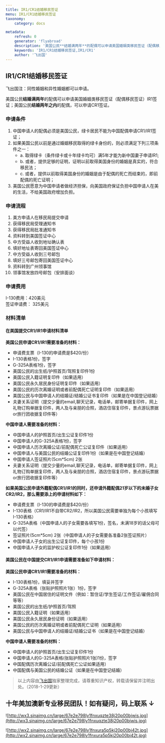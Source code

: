 ```yaml
---
title: IR1/CR1结婚移民签证
menu: IR1/CR1结婚移民签证
taxonomy:
    category: docs

metadata:
    refresh: 0
    generator: 'flyabroad'
    description: '美国公民**结婚满两年**的配偶可以申请美国婚姻类移民签证（配偶移民签证）IR1签证；美国公民**结婚两年之内**的配偶，可以申请CR1签证。'
    keywords: 'IR1/CR1结婚移民签证,IR1/CR1'
    author: '飞出国'
---
```

## IR1/CR1结婚移民签证 ##

飞出国注：同性婚姻和异性婚姻都可以申请。

美国公民**结婚满两年**的配偶可以申请美国婚姻类移民签证（配偶移民签证）IR1签证；美国公民**结婚两年之内**的配偶，可以申请CR1签证。

### 申请条件 ###

1. 中国申请人的配偶必须是美国公民，绿卡居民不能为中国配偶申请CR1/IR1签证；
2. 如果美国公民以前是通过婚姻移民取得的绿卡身份的，则必须满足下列三项条件之一：
	- a. 取得绿卡（条件绿卡或十年绿卡均可）满5年才能为新中国妻子申请IR1;
	- b. 或者，提供足够的证明，证明以前取得美国身份的婚姻是真实的，符合移民法；
	- c. 或者，提供以前取得美国身份的婚姻是由于配偶的死亡而结束的，即前配偶的死亡证明；
3. 美国公民愿意为中国申请者做经济担保，向美国政府保证负担中国申请人在美的生活，不给美国政府增加负担。

### 申请流程 ###

1. 美方申请人在移民局提交申请
2. 获得移民局受理通知书
3. 获得移民局批准通知书
4. 资料转到美国签证中心
5. 中方受益人收到地址确认表
6. 填好地址表寄回美国签证中心
7. 中方受益人收到三号邮包
8. 填好三号邮包寄回美国签证中心
9. 资料转到广州领事馆
10. 领事馆发放四号邮包（安排面谈）

### 申请费用 ###

I-130费用：420美元  
签证申请费： 325美元

### 材料清单 ###

#### 在美国提交CR1/IR1申请材料清单 ####

**美国公民申请CR1/IR1需要准备的材料：**

- 申请费支票（I-130的申请费是$420/份）
- I-130表格1份，签字
- G-325A表格1份，签字
- 美国公民的出生纸/护照首页/驾照复印件1份
- 美国公民入籍证明复印件（如果适用）
- 美国公民永久居民身份证明复印件（如果适用）
- 美国公民的历次离婚证明或者前配偶死亡证明复印件（如果适用）
- 美国公民与中国申请人的结婚证/结婚公证书复印件（如果是在中国登记结婚）
- 夫妻关系证明（提交少量的email,聊天记录，电话单，邮寄单据复印件，网上礼物订购单据复印件，两人及与亲朋的合照，酒店住宿复印件，景点游玩票据or旅行团收据复印件等）

**中国申请人需要准备的材料：**

- 中国申请人的护照首页/出生公证复印件1份
- 中国申请人的G-325A表格1份，签字
- 中国申请人历次离婚公证/前配偶死亡公证复印件（如果适用）
- 中国申请人与美国公民的结婚公证复印件1份（如果是在中国登记结婚）
- 中国申请人签证照片(5cm*5cm) 2张
- 夫妻关系证明（提交少量的email,聊天记录，电话单，邮寄单据复印件，网上礼物订购单据复印件，两人及与亲朋的合照，酒店住宿复印件，景点游玩票据or旅行团收据复印件等）

**如果美国公民申请外籍配偶CR1/IR1的同时，还申请外籍配偶21岁以下的未婚子女CR2/IR2，那么需要添上的申请材料如下：**

- 申请费支票（I-130的申请费是$420/份）
- I-130表格（CR1/IR1不自带CR2/IR2，所以美国公民需要单独为每个小孩填写I-130表格）
- G-325A表格（中国申请人的子女需要各填写1份，签名，未满18岁的话父母可以代签）
- 签证照片(5cm*5cm) 2张（中国申请人的子女需要各准备2张签证照片）
- 中国申请人子女的出生公证复印件，每个小孩1份
- 中国申请人子女的监护权公证复印件1份（如果适用）

#### 美国公民在中国提交CR1/IR1申请需要准备如下申请材料：  ####

**美国公民申请CR1/IR1需要准备的材料：**

- I-130表格1份，填妥并签字
- G-325A表格（张贴护照照片1张）1份，签字
- 美国公民在中国居住的证明文件（例如：暂住证/学生签证/工作签证/雇佣合同等等）
- 美国公民的出生纸/护照首页/驾照
- 美国公民入籍证明（如果适用）
- 美国公民永久居民身份证明（如果适用）
- 美国公民的历次离婚证明或者前配偶死亡证明（如果适用）
- 美国公民与中国申请人的结婚证/结婚公证书（如果是在中国登记结婚）

**中国申请人需要准备的材料：**

- 中国申请人的护照首页/出生公证复印件1份
- 中国申请人的G-325A表格(张贴护照照片1张)1份，签字
- 中国配偶历次离婚公证/前配偶死亡公证如果适用）
- 中国配偶与美国公民的结婚公证（如果是在中国登记结婚）

> 以上内容由[飞出国](http://www.flyabroad.hk/)独家整理完成，请尊重知识产权，转载请保留并注明出处。（2018-1-29更新）

## 十年美加澳新专业移民团队！如有疑问，码上联系 ↓ ##

![http://wx3.sinaimg.cn/large/67e2e798ly1fnxuqzte38j20p00bjwis.jpg](http://wx3.sinaimg.cn/large/67e2e798ly1fnxuqzte38j20p00bjwis.jpg)

![http://wx2.sinaimg.cn/large/67e2e798ly1fnxura5p5kj20p00bj42t.jpg](http://wx2.sinaimg.cn/large/67e2e798ly1fnxura5p5kj20p00bj42t.jpg)